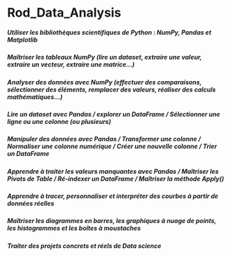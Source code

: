 # Rod_Data_Analysis
##### Utiliser les bibliothèques scientifiques de Python : NumPy, Pandas et Matplotlib
##### Maîtriser les tableaux NumPy (lire un dataset, extraire une valeur, extraire un vecteur, extraire une matrice...)
##### Analyser des données avec NumPy (effectuer des comparaisons, sélectionner des éléments, remplacer des valeurs, réaliser des calculs mathématiques...)
##### Lire un dataset avec Pandas / explorer un DataFrame / Sélectionner une ligne ou une colonne (ou plusieurs)
##### Manipuler des données avec Pandas / Transformer une colonne / Normaliser une colonne numérique / Créer une nouvelle colonne / Trier un DataFrame
##### Apprendre à traiter les valeurs manquantes avec Pandas / Maîtriser les Pivots de Table / Ré-indexer un DataFrame / Maîtriser la méthode Apply()
##### Apprendre à tracer, personnaliser et interpréter des courbes à partir de données réelles
##### Maîtriser les diagrammes en barres, les graphiques à nuage de points, les histogrammes et les boîtes à moustaches
##### Traiter des projets concrets et réels de Data science
